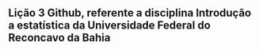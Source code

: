 ## Lição  3 Github, referente a disciplina Introdução a estatística da Universidade Federal do Reconcavo da Bahia
